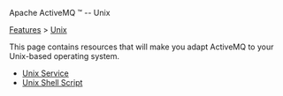 Apache ActiveMQ ™ -- Unix 

[Features](features.md) > [Unix](FeaturesFeatures/Features/unix.md)


This page contains resources that will make you adapt ActiveMQ to your Unix-based operating system.

*   [Unix Service](Features/Unix/unix-service.md)
*   [Unix Shell Script](Features/Unix/unix-shell-script.md)

